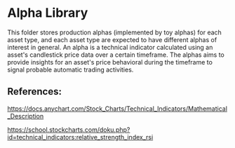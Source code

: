 # Alpha Library

This folder stores production alphas (implemented by toy alphas) for each asset type, and each asset type are expected to have different alphas of interest in general. An alpha is a technical indicator calculated using an asset's candlestick price data over a certain timeframe. The alphas aims to provide insights for an asset's price behavioral during the timeframe to signal probable automatic trading activities.

## References:

https://docs.anychart.com/Stock_Charts/Technical_Indicators/Mathematical_Description

https://school.stockcharts.com/doku.php?id=technical_indicators:relative_strength_index_rsi
